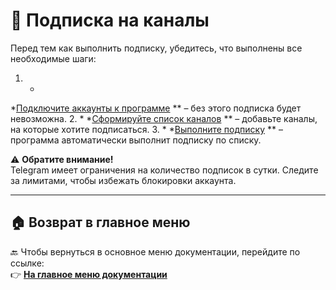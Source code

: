 # 🔗 Подписка на каналы

Перед тем как выполнить подписку, убедитесь, что выполнены все необходимые шаги:

1.
    *
*[Подключите аккаунты к программе](https://github.com/pyadrus/TelegramMaster_Commentator/blob/master/doc/%D0%9F%D0%BE%D0%B4%D0%BA%D0%BB%D1%8E%D1%87%D0%B5%D0%BD%D0%B8%D0%B5_%D0%B0%D0%BA%D0%BA%D0%B0%D1%83%D0%BD%D1%82%D0%BE%D0%B2_%D0%B2_%D0%BF%D1%80%D0%BE%D0%B3%D1%80%D0%B0%D0%BC%D0%BC%D0%B5.md)
** – без этого подписка будет невозможна.
2.
    *
*[Сформируйте список каналов](https://github.com/pyadrus/TelegramMaster_Commentator/blob/master/doc/%D0%A4%D0%BE%D1%80%D0%BC%D0%B8%D1%80%D0%BE%D0%B2%D0%B0%D0%BD%D0%B8%D0%B5_%D1%81%D0%BF%D0%B8%D1%81%D0%BA%D0%B0_%D0%BA%D0%B0%D0%BD%D0%B0%D0%BB%D0%BE%D0%B2.md)
** – добавьте каналы, на которые хотите подписаться.
3.
    *
*[Выполните подписку](https://github.com/pyadrus/TelegramMaster_Commentator/blob/master/doc/%D0%9F%D0%BE%D0%B4%D0%BF%D0%B8%D1%81%D0%BA%D0%B0_%D0%BD%D0%B0_%D0%BA%D0%B0%D0%BD%D0%B0%D0%BB%D1%8B.md)
** – программа автоматически выполнит подписку по списку.

⚠️ **Обратите внимание!**  
Telegram имеет ограничения на количество подписок в сутки. Следите за лимитами, чтобы избежать блокировки аккаунта.

---

## 🏠 Возврат в главное меню

🔙 Чтобы вернуться в основное меню документации, перейдите по ссылке:  
👉 **[На главное меню документации](https://github.com/pyadrus/TelegramMaster_Commentator/blob/master/doc/doc.md)**